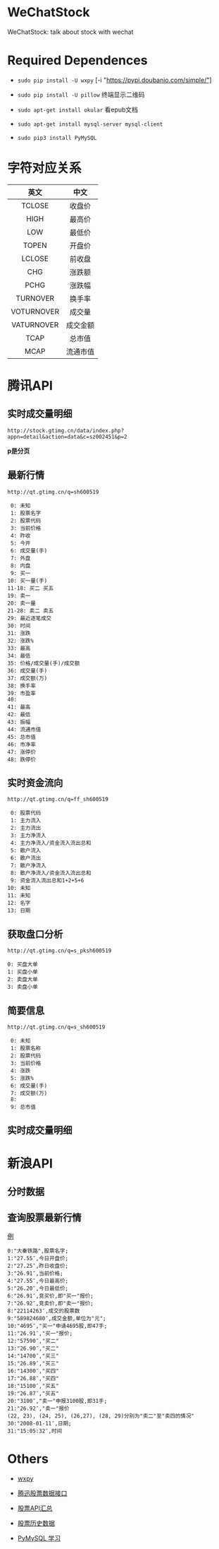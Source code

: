 # WeChatStock

WeChatStock: talk about stock with wechat


# Required Dependences

- `sudo pip install -U wxpy` [-i "https://pypi.doubanio.com/simple/"]

- `sudo pip install -U pillow` 终端显示二维码

- `sudo apt-get install okular` 看epub文档

- `sudo apt-get install mysql-server mysql-client`

- `sudo pip3 install PyMySQL`

# 字符对应关系

英文|中文
:----:|:--:
TCLOSE    |  收盘价
HIGH      |  最高价
LOW       |  最低价
TOPEN     |  开盘价
LCLOSE    |  前收盘
CHG       |  涨跌额
PCHG      |  涨跌幅
TURNOVER  |  换手率
VOTURNOVER|  成交量
VATURNOVER|  成交金额
TCAP      |  总市值
MCAP      |  流通市值

# 腾讯API

## 实时成交量明细

`http://stock.gtimg.cn/data/index.php?appn=detail&action=data&c=sz002451&p=2`

**p是分页**

## 最新行情

`http://qt.gtimg.cn/q=sh600519`

```
 0: 未知
 1: 股票名字
 2: 股票代码
 3: 当前价格
 4: 昨收
 5: 今开
 6: 成交量(手)
 7: 外盘
 8: 内盘
 9: 买一
10: 买一量(手)
11-18: 买二 买五
19: 卖一
20: 卖一量
21-28: 卖二 卖五
29: 最近逐笔成交
30: 时间
31: 涨跌
32: 涨跌%
33: 最高
34: 最低
35: 价格/成交量(手)/成交额
36: 成交量(手)
37: 成交额(万)
38: 换手率
39: 市盈率
40:
41: 最高
42: 最低
43: 振幅
44: 流通市值
45: 总市值
46: 市净率
47: 涨停价
48: 跌停价
```

## 实时资金流向

`http://qt.gtimg.cn/q=ff_sh600519`

```
 0: 股票代码
 1: 主力流入
 2: 主力流出
 3: 主力净流入
 4: 主力净流入/资金流入流出总和
 5: 散户流入
 6: 散户流出
 7: 散户净流入
 8: 散户净流入/资金流入流出总和
 9: 资金流入流出总和1+2+5+6
10: 未知
11: 未知
12: 名字
13: 日期
```

## 获取盘口分析

`http://qt.gtimg.cn/q=s_pksh600519`

```
0: 买盘大单
1: 买盘小单
2: 卖盘大单
3: 卖盘小单
```

## 简要信息

`http://qt.gtimg.cn/q=s_sh600519`

```
 0: 未知
 1: 股票名称
 2: 股票代码
 3: 当前价格
 4: 涨跌
 5: 涨跌%
 6: 成交量(手)
 7: 成交额(万)
 8:
 9: 总市值
```

## 实时成交量明细


# 新浪API

## 分时数据

## 查询股票最新行情

[例](http://hq.sinajs.cn/list=sh601003,sh601001)

```
0:"大秦铁路",股票名字;
1:"27.55″,今日开盘价;
2:"27.25″,昨日收盘价;
3:"26.91″,当前价格;
4:"27.55″,今日最高价;
5:"26.20″,今日最低价;
6:"26.91″,竞买价,即"买一"报价;
7:"26.92″,竞卖价,即"卖一"报价;
8:"22114263″,成交的股票数
9:"589824680″,成交金额,单位为"元";
10:"4695″,"买一"申请4695股,即47手;
11:"26.91″,"买一"报价;
12:"57590″,"买二"
13:"26.90″,"买二"
14:"14700″,"买三"
15:"26.89″,"买三"
16:"14300″,"买四"
17:"26.88″,"买四"
18:"15100″,"买五"
19:"26.87″,"买五"
20:"3100″,"卖一"申报3100股,即31手;
21:"26.92″,"卖一"报价
(22, 23), (24, 25), (26,27), (28, 29)分别为"卖二"至"卖四的情况"
30:"2008-01-11″,日期;
31:"15:05:32″,时间

```

# Others

- [wxpy](https://wxpy.readthedocs.io/zh/latest/index.html)

- [腾迅股票数据接口](http://www.cnblogs.com/skating/p/6424342.html)

- [股票API汇总](https://blog.csdn.net/luanpeng825485697/article/details/78442062)

- [股票历史数据](https://www.cnblogs.com/merseyalma/p/6107444.html)

- [PyMySQL 学习](http://www.runoob.com/python3/python3-mysql.html)
